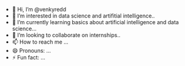 - 👋 Hi, I’m @venkyredd
- 👀 I’m interested in data science and artifitial intelligence..
- 🌱 I’m currently learning basics about artificial intelligence and data science...
- 💞️ I’m looking to collaborate on internships..
- 📫 How to reach me ...
- 😄 Pronouns: ...
- ⚡ Fun fact: ...

<!---
venkyredd/venkyredd is a ✨ special ✨ repository because its `README.md` (this file) appears on your GitHub profile.
You can click the Preview link to take a look at your changes.
--->
